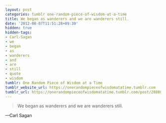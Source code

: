 ```yaml
---
layout: post
categories: tumblr one-random-piece-of-wisdom-at-a-time
title: We began as wanderers and we are wanderers still.
date: '2012-08-07T11:51:28+09:30'
hidden: true
hidden-tags:
- Carl-Sagan
- we
- began
- as
- wanderers
- and
- are
- still
- quote
- wisdom
tumblr: One Random Piece of Wisdom at a Time
tumblr_website_url: https://onerandompieceofwisdomatatime.tumblr.com
tumblr_url: https://onerandompieceofwisdomatatime.tumblr.com/post/28880347603/we-began-as-wanderers-and-we-are-wanderers-still
---
```

> We began as wanderers and we are wanderers still.

—Carl Sagan
